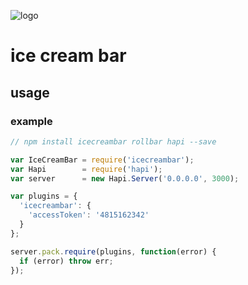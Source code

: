 ![logo](https://github.com/yayuhh/icecreambar/blob/master/logo.png)

# ice cream bar

## usage
### example
```javascript
// npm install icecreambar rollbar hapi --save

var IceCreamBar = require('icecreambar');
var Hapi        = require('hapi');
var server      = new Hapi.Server('0.0.0.0', 3000);

var plugins = {
  'icecreambar': {
    'accessToken': '4815162342'
  }
};

server.pack.require(plugins, function(error) {
  if (error) throw err;
});
```
